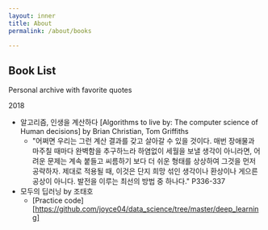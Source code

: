 ```yaml
---
layout: inner
title: About
permalink: /about/books

---
```


## Book List

Personal archive with favorite quotes

2018

- 알고리즘, 인생을 계산하다 [Algorithms to live by: The computer science of Human decisions] by Brian Christian, Tom Griffiths
  - "어쩌면 우리는 그런 계산 결과를 갖고 살아갈 수 있을 것이다. 매번 장애물과 마주칠 때마다 완벽함을 추구하느라 하염없이 세월을 보낼 생각이 아니라면, 어려운 문제는 계속 붙들고 씨름하기 보다 더 쉬운 형태를 상상하여 그것을 먼저 공략하자. 제대로 적용될 때, 이것은 단지 희망 섞인 생각이나 환상이나 게으른 공상이 아니다. 발전을 이루는 최선의 방법 중 하나다." P336-337
- 모두의 딥러닝 by 조태호
  - [Practice code][https://github.com/joyce04/data_science/tree/master/deep_learning]

<br/>